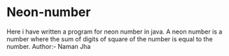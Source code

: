 # Neon-number
Here i have written a program for neon number in java. A neon number is a number where the sum of digits of square of the number is equal to the number.
Author:- Naman Jha
